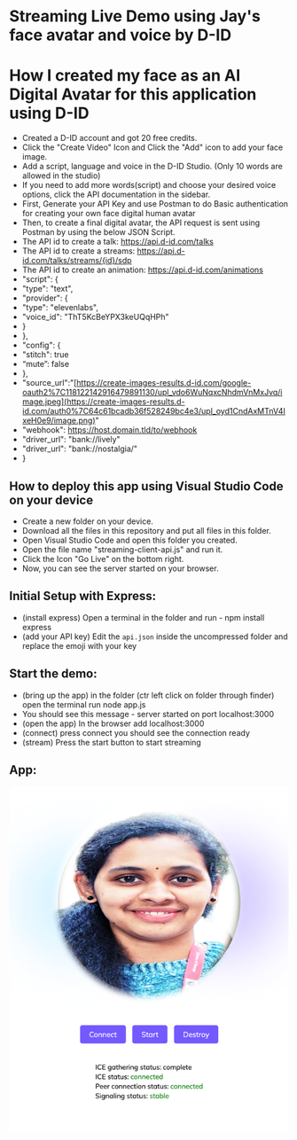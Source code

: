 # Streaming Live Demo using Jay's face avatar and voice by D-ID

# How I created my face as an AI Digital Avatar for this application using D-ID

* Created a D-ID account and got 20 free credits.
* Click the "Create Video" Icon and Click the "Add" icon to add your face image.
* Add a script, language and voice in the D-ID Studio. (Only 10 words are allowed in the studio)
* If you need to add more words(script) and choose your desired voice options, click the API documentation in the sidebar.
* First, Generate your API Key and use Postman to do Basic authentication for creating your own face digital human avatar
* Then, to create a final digital avatar, the API request is sent using Postman by using the below JSON Script.
* The API id to create a talk: https://api.d-id.com/talks
* The API id to create a streams: https://api.d-id.com/talks/streams/{id}/sdp
* The API id to create an animation: https://api.d-id.com/animations
* "script": {
*   "type": "text",
*   "provider": {
*   "type": "elevenlabs",
*   "voice_id": "ThT5KcBeYPX3keUQqHPh"
*   }
* },
*  "config": {
*    "stitch": true
*    “mute”: false
*    },
*  "source_url":"[https://create-images-results.d-id.com/google-oauth2%7C118122142916479891130/upl_vdo6WuNqxcNhdmVnMxJvq/image.jpeg](https://create-images-results.d-id.com/auth0%7C64c61bcadb36f528249bc4e3/upl_oyd1CndAxMTnV4IxeH0e9/image.png)"
*   "webhook": https://host.domain.tld/to/webhook
*   "driver_url": "bank://lively"
*   "driver_url": "bank://nostalgia/"
*   }


## How to deploy this app using Visual Studio Code on your device

* Create a new folder on your device.
* Download all the files in this repository and put all files in this folder.
* Open Visual Studio Code and open this folder you created.
* Open the file name "streaming-client-api.js" and run it.
* Click the Icon "Go Live" on the bottom right.
* Now, you can see the server started on your browser.

## Initial Setup with Express:
* (install express) Open a terminal in the folder and run  - npm install express
* (add your API key) Edit the `api.json` inside the uncompressed folder and replace the emoji with your key


## Start the demo:
* (bring up the app) in the folder (ctr left click on folder through finder) open the terminal run node app.js 
* You should see this message - server started on port localhost:3000
* (open the app) In the browser add localhost:3000
* (connect) press connect you should see the connection ready 
* (stream) Press the start button to start streaming

## App:
![app](./app.png)
